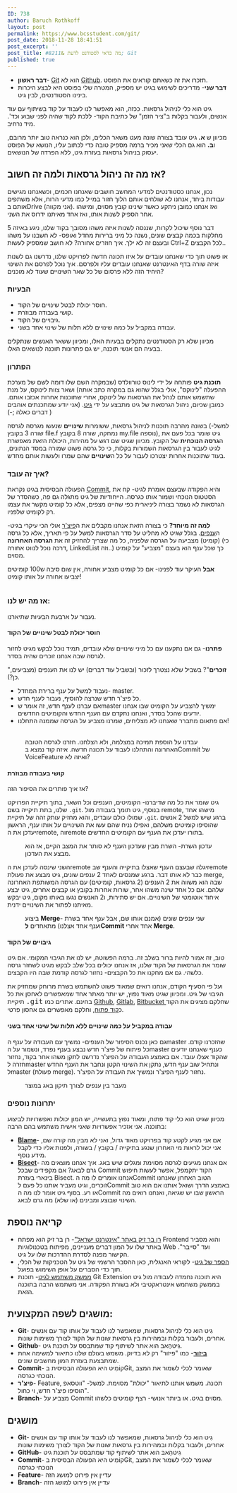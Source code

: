 ```yaml
---
ID: 738
author: Baruch Rothkoff
layout: post
permalink: https://www.bcsstudent.com/git/
post_date: 2018-11-28 18:41:51
post_excerpt: ''
post_title: מה כדאי לסטודנט לדעת &#8211; Git
published: true
---
```


<!-- wp:block {"ref":835} /-->
<!-- wp:list {"className":"before-post-comments"} -->
<ul class="before-post-comments"><li><strong>דבר ראשון</strong>- <a href="#738_git">Git</a> הוא לא <a href="#738_github">Github</a>. תזכרו את זה כשאתם קוראים את הפוסט.</li><li><strong>דבר שני</strong>- מדריכים לשימוש בגיט יש מספיק, המטרה שלי בפוסט היא לבצע היכרות בינינו הסטודנטים, לבין גיט.</li></ul>
<!-- /wp:list -->
<!-- wp:paragraph -->
<p>גיט הוא כלי לניהול גרסאות. ככזה, הוא מאפשר לנו לעבוד על קוד בשיתוף עם עוד אנשים, ולעבור בקלות ב"ציר הזמן" של כתיבת הקוד- ללכת לקוד שהיה לפני שבוע וכד'. מיד נרחיב.</p>
<!-- /wp:paragraph -->
<!-- wp:paragraph -->
<p>מכיוון ש <strong>א.</strong> גיט עובד בצורה שונה מעט משאר הכלים, ולכן הוא כנראה טוב יותר מרובם, ו<strong>ב.</strong> הוא גם הכלי שאני מכיר ברמה מספיק טובה כדי לכתוב עליו, הנושא של הפוסט יעסוק בניהול גרסאות בעזרת גיט, ללא הפרדה של הנושאים.</p>
<!-- /wp:paragraph -->
<!-- wp:heading -->
<h2><strong>אז מה זה ניהול גרסאות ולמה זה חשוב?</strong></h2>
<!-- /wp:heading -->
<!-- wp:paragraph -->
<p>נכון, אנחנו כסטודנטים למדעי המחשב חושבים שאנחנו חכמים, וכשאנחנו מגישים עבודות ביחד, אנחנו לא שולחים אותם הלוך חזור במייל כמו מדעי הרוח, אלא משתפים אותם בDrive (אני מקווה). ואז אנחנו כמובן ניתקע כאשר שינינו קובץ מסוים, ומישהו אחר הספיק לשנות אותו, ואז אחד מאיתנו ידרוס את השני.</p>
<!-- /wp:paragraph -->
<!-- wp:paragraph -->
<p>דבר נוסף שיכול לקרות, שננסה לשנות איזה משהו מסובך בקוד שלנו, ניגע באיזה 5 מחלקות בכמה קבצים שונים, נשנה כל מיני ברירות מחדל ואופס- לא חשבנו על משהו ובעצם זה לא ילך. איך חוזרים אחורה? לא חושב שמספיק לעשות Ctrl+Z לכל הקבצים..</p>
<!-- /wp:paragraph -->
<!-- wp:paragraph -->
<p>או פשוט תוך כדי שאנחנו עובדים על איזו תכונה חדשה לפרויקט שלנו, נדרשנו גם לשנות איזה שורה בדף האינטרנט שאנחנו עובדים עליו ולפרסם. איך נוכל לפרסם את השינוי היחיד הזה ללא פרסום של כל שאר השינויים שעוד לא מוכנים?</p>
<!-- /wp:paragraph -->
<!-- wp:heading {"level":3} -->
<h3><strong>הבעיות</strong></h3>
<!-- /wp:heading -->
<!-- wp:list -->
<ul><li>חוסר יכולת לבטל שינויים של הקוד.</li><li>קושי בעבודה מבוזרת.</li><li>גיבויים של הקוד.</li><li>עבודה במקביל על כמה שינויים ללא תלות של שינוי אחד בשני.</li></ul>
<!-- /wp:list -->
<!-- wp:paragraph -->
<p>מכיוון שלא רק הסטודנטים נתקלים בבעיות האלו, ומכיוון ששאר האנשים שנתקלים בבעיה הם אנשי תוכנה, יש גם פתרונות תוכנה לנושאים האלו.</p>
<!-- /wp:paragraph -->
<!-- wp:heading {"level":3} -->
<h3>הפתרון</h3>
<!-- /wp:heading -->
<!-- wp:paragraph -->
<p><strong>תוכנת גיט</strong> פותחה על ידי לינוס טורוולדס (שבמקרה השם שלו דומה לשם של מערכת ההפעלה "לינוקס", אולי בגלל שהוא גם במקרה כתב אותה) ושאר צוות לינוקס, על מנת שתשמש אותם לנהל את הגרסאות של לינוקס, אחרי שתוכנות אחרות אכזבו אותם. כמובן שכיום, ניהול הגרסאות של גיט מתבצע על ידי <a href="https://github.com/git/git">גיט</a>. (אני יודע שמתכנתים אוהבים דברים כאלה ;-) )</p>
<!-- /wp:paragraph -->
<!-- wp:paragraph -->
<p>בשונה מהרבה תוכנות לניהול גרסאות, ששומרות <strong>שינויים</strong> שנעשו מגרסה לגרסה (למשל- שורה 3 בקובץ file.f נמחקה, שורה 8 בקובץ my.file נוספה), גיט שומר בכל פעם את ה<strong>גרסה הנוכחית</strong> של הקובץ. מכיוון שגיט שם דגש על מהירות, היכולת הזאת מאפשרת לגיט לעבור בין הגרסאות השמורות בקלות, כי כל גרסה פשוט שמורה במסד הנתונים, בעוד שתוכנות אחרות יצטרכו לעבור על כל ה<strong>שינויים</strong> שהם שמרו ולעשות אותם מחדש.</p>
<!-- /wp:paragraph -->
<!-- wp:heading {"level":3} -->
<h3>איך זה עובד?</h3>
<!-- /wp:heading -->
<!-- wp:paragraph -->
<p>הפעולה הבסיסית בגיט נקראת <a href="#738_commit">Commit</a>, והיא הפקודה שבעצם אומרת לגיט- קח את הסטטוס הנוכחי ושמור אותו כגרסה. הייחודיות של גיט מתגלה גם פה, כשהסדר של הגרסאות לא נשמר בצורה ליניארית כפי שהיינו מצפים, אלא כל קומיט מקשר את עצמו רק לקומיט שלפניו.</p>
<!-- /wp:paragraph -->
<!-- wp:paragraph -->
<p><strong>למה זה מיוחד?</strong> כי בצורה הזאת אנחנו מקבלים את ה<a href="#738_Feature">פיצ'ר</a> אולי הכי עיקרי בגיט- ה<a href="#738_Branch">ענפים</a>. בגלל שגיט לא מחליט על סדר הגרסאות למשל על פי תאריך, אלא כל גרסה (קומיט) מצביעה על הגרסה שלפניה, כל מה שצריך להחזיק זה את <strong>הגרסה האחרונה</strong> (כי דרכה נוכל לנווט אחורה, LinkedList וזה..) כך שכל ענף הוא בעצם "מצביע" על קומיט מסוים.</p>
<!-- /wp:paragraph -->
<!-- wp:paragraph -->
<p><strong>אבל</strong> העיקר עוד לפנינו- אם כל קומיט מצביע אחורה, אין שום סיבה ש100 קומיטים יצביעו אחורה על אותו קומיט!</p>
<!-- /wp:paragraph -->
<!-- wp:image {"id":847,"align":"center"} -->
<div class="wp-block-image"><figure class="aligncenter"><img alt="" class="wp-image-847" src="https://www.bcsstudent.com/wp-content/uploads/2018/11/basicCommit.jpg"/></figure></div>
<!-- /wp:image -->
<!-- wp:heading {"level":3} -->
<h3>אז מה יש לנו:</h3>
<!-- /wp:heading -->
<!-- wp:paragraph -->
<p>נעבור על ארבעת הבעיות שתיארנו.</p>
<!-- /wp:paragraph -->
<!-- wp:heading {"level":4} -->
<h4>חוסר יכולת לבטל שינויים של הקוד</h4>
<!-- /wp:heading -->
<!-- wp:paragraph -->
<p><strong>פתרנו</strong>- גם אם נתקענו עם כל מיני שינויים שלא עובדים, תמיד נוכל לבקש מגיט לחזור לגרסה שבה אנחנו זוכרים שהיה בסדר.</p>
<!-- /wp:paragraph -->
<!-- wp:paragraph -->
<p>"<strong>זוכרים</strong>"? בשביל שלא נצטרך לזכור (ובשביל עוד דברים) יש לנו את הענפים (מצביעים, כן?).</p>
<!-- /wp:paragraph -->
<!-- wp:list -->
<ul><li>נעבוד למשל על ענף ברירת המחדל- master.</li><li>כל פיצ'ר חדש שנרצה להוסיף, נעבור לענף חדש.</li><li>אם עברנו לענף חדש, זה אומר שmaster ימשיך להצביע על הקומיט שבו אנחנו יודעים שהכל בסדר, ואנחנו נתקדם עם הענף החדש והקומיטים החדשים.</li><li>אם פתאום מתברר שאנחנו לא מצליחים, שמרנו מצביע על הגרסה שממנה התחלנו!<figcaption><br/></figcaption></li></ul>
<!-- /wp:list -->
<!-- wp:image {"id":853} -->
<figure class="wp-block-image"><img alt="" class="wp-image-853" src="https://www.bcsstudent.com/wp-content/uploads/2018/11/revert2.jpg"/><figcaption>עבדנו על הוספת תמיכה במצלמה, ולא הצלחנו. חזרנו לגרסה הטובה האחרונה והתחלנו לעבוד על תכונה חדשה. איזה קוד נמצא בCommit של VoiceFeature ואיזה לא?</figcaption></figure>
<!-- /wp:image -->
<!-- wp:heading {"level":4} -->
<h4>קושי בעבודה מבוזרת</h4>
<!-- /wp:heading -->
<!-- wp:paragraph -->
<p>אז איך פותרים את הסיפור הזה?</p>
<!-- /wp:paragraph -->
<!-- wp:paragraph -->
<p>גיט שומר את כל מה שדיברנו- הקומיטים, הענפים וכל השאר, בתוך תיקיית הפרויקט שלנו, בתת תיקייה בשם <code>.git</code>. בנוסף, גיט תומך בעבודה מול remote, מישהו אחד שמולו כולם עובדים, והוא מחזיק עותק זהה של תיקיית <code>.git</code>. ברגע שיש למשל 2 אנשים שהוסיפו קומיטים משלהם, ואפילו נניח שהם עשו את השינויים על אותו ענף, הראשון יעדכן את הremote, והremote בתורו יעדכן את הענף עם הקומיטים החדשים.</p>
<!-- /wp:paragraph -->
<!-- wp:image {"id":861,"align":"center"} -->
<div class="wp-block-image"><figure class="aligncenter"><img alt="" class="wp-image-861" src="https://www.bcsstudent.com/wp-content/uploads/2018/11/output_unALBF.gif"/><figcaption>עדכון השרת- השרת מבין שעדכון הענף לא סותר את המצב הקיים, אז הוא מבצע את העדכון.</figcaption></figure></div>
<!-- /wp:image -->
<!-- wp:paragraph -->
<p>השני שינסה לעדכן את הremote יגלה שבעצם הענף שאצלו בתיקייה והענף שבremote כבר לא אותו דבר. ברגע שמנסים לאחד 2 ענפים שונים, גיט מבצע את פעולת merge, שבה הוא משווה את 2 הענפים (2 גרסאות, קומיטים) עם הגרסה המשותפת האחרונה שלהם. אם כל אחד שינה משהו אחר, שורות אחרות בקובץ או קבצים אחרים, גיט יבצע איחוד אוטומטי של השינויים. אם יש סתירות, ו2 האנשים נגעו באותו מקום, גיט יבקש מאיתנו לפתור את השינויים ידנית.</p>
<!-- /wp:paragraph -->
<!-- wp:image {"id":871,"align":"center"} -->
<div class="wp-block-image"><figure class="aligncenter"><img alt="" class="wp-image-871" src="https://www.bcsstudent.com/wp-content/uploads/2018/11/Webp.net-gifmaker.gif"/><figcaption>ביצוע <strong>Merge</strong>- שני ענפים שונים (אמנם אותו שם, אבל ענף אחד בשרת וענף אחד אצלנו) מתאחדים <strong>לCommit</strong> אחד אחרי <strong>Merge</strong>.</figcaption></figure></div>
<!-- /wp:image -->
<!-- wp:heading {"level":4} -->
<h4>גיבויים של הקוד</h4>
<!-- /wp:heading -->
<!-- wp:paragraph -->
<p>טוב, זה אמור להיות ברור בשלב זה. ברמה הפשוטה, יש לנו את הגיבוי המקומי. אם גיט שומר את הגרסאות של הקוד שלנו, אז אנחנו יכולים בכל שלב לבקש מגיט לשחזר גרסה כלשהי. גם אם מחקנו את כל הקבצים- נחזור לגרסה קודמת שבה היו הקבצים.</p>
<!-- /wp:paragraph -->
<!-- wp:paragraph -->
<p><p>ועל פי הסעיף הקודם, אנחנו רואים שמאוד פשוט להשתמש בשרת מרוחק שמחזיק את הגיבוי של גיט. ומכיוון שגיט מאוד נפוץ, יש יותר מאתר אחד שמאפשרים לאחסן את כל תיקיית <code style="font-size: 16px;">.git</code> בחינם. אתרים כמו <a aria-label="חוסר יכולת לבטל שינויים של הקוד.פתרנו- גם אם נתקענו עם כל מיני שינויים שלא עובדים, תמיד נוכל לבקש מגיט לחזור לגרסה שבה אנחנו זוכרים שהיה בסדר.&quot;זוכרים&quot;? בשביל שלא נצטרך לזכור (ובשביל עוד דברים) יש לנו את הענפים (מצביעים, כן?). נעבוד למשל על ענף ברירת המחדל- master. כל פיצ'ר חדש שנרצה להוסיף, נעבור לענף חדש. אם עברנו לענף חדש, זה אומר שmaster ימשיך להצביע על הקומיט הטוב, ואנחנו נתקדם עם הענף החדש והקומיטים החדשים. אם פתאום מתברר שאנחנו לא מצליחים, שמרנו מצביע על הגרסה שממנה התחלנו!￼עבדנו על הוספת תמיכה במצלמה, ולא הצלחנו. חזרנו לגרסה הטובה האחרונה והתחלנו לעבוד על תכונה חדשה. איזה קוד נמצא בCommit של VoiceFeature ואיזה לא? קושי בעבודה מבוזרת.אז איך פותרים את הסיפור הזה?גיט שומר את כל מה שדיברנו- הקומיטים, הענפים וכל השאר, בתוך תיקיית הפרויקט שלנו, בתת תיקייה בשם .git. בנוסף, גיט תומך בעבודה מול remote, מישהו אחד שמולו כולם עובדים, והוא מחזיק עותק זהה של תיקיית .git. ברגע שיש למשל 2 אנשים שהוסיפו קומיטים משלהם, ואפילו נניח שהם עשו את השינויים על אותו ענף, הראשון יעדכן את הremote והוא בתורו יעדכן את הענף עם הקומיטים החדשים.￼עדכון השרת- השרת מבין שעדכון הענף לא סותר את המצב הקיים, אז הוא מבצע את העדכון.השני שינסה לעדכן את הremote יגלה שבעצם הענף שאצלו בתיקייה והענף שבremote כבר לא אותו דבר. ברגע שמנסים לאחד 2 ענפים שונים, גיט מבצע את פעולת merge, שבה הוא משווה את 2 הענפים (2 גרסאות, קומיטים) עם הגרסה המשותפת האחרונה שלהם. אם כל אחד שינה משהו אחר, שורות אחרות בקובץ או קבצים אחרים, גיט יבצע איחוד אוטומטי של השינויים. אם יש סתירות, ו2 האנשים נגעו באותו מקום, גיט יבקש מאיתנו לפתור את השינויים ידנית.￼ביצוע Merge- שני ענפים שונים (אמנם אותו שם, אבל ענף אחד בשרת וענף אחד אצלנו) מתאחדים לCommit אחד אחרי Merge. גיבויים של הקוד.טוב, זה אמור להיות ברור בשלב זה. ברמה הפשוטה, יש לנו את הגיבוי המקומי. אם גיט שומר את הגרסאות של הקוד שלנו, אז אנחנו יכולים בכל שלב לבקש מגיט לשחזר גרסה כלשהי. גם אם מחקנו את כל הקבצים- נחזור לגרסה קודמת שבה היו הקבצים.ועל פי הסעיף הקודם, אנחנו רואים שמאוד פשוט להשתמש בשרת מרוחק שמחזיק את הגיבוי של גיט. ומכיוון שגיט מאוד נפוץ, יש יותר מאתר אחד שמאפשרים לאחסן את כל תיקיית .git בחינם. אתרים כמו Github, Gitlab, Atlassian שחלקם מציגים את הקוד כקוד פתוח, וחלקם מאפשרים גם אחסון פרטי. עבודה במקביל על כמה שינויים ללא תלות של שינוי אחד בשני.גם כאן נכנס הסיפור של הענפים- נמשיך עם העבודה על ענף הmaster שהזכרנו קודם. כל פיתוח של פיצ'ר חדש נבצע בענף נפרד, ונשמור על הmaster כענף שאנחנו יודעים שהקוד אצלו עובד. אם באמצע העבודה על הפיצ'ר נדרשנו לתקן משהו אחר בקוד, נחזור חזרה לmaster ונתחיל שוב ענף חדש, נתקן את השינוי הקטן ונחבר את הענף החדש לmaster (פעולת merge). נחזור לענף הפיצ'ר ונמשיך את העבודה על הפיצ'ר.￼מעבר בין ענפים לצורך תיקון קטן במוצר (opens in a new tab)" href="https://github.com/" rel="noreferrer noopener" target="_blank">Github</a>, <a aria-label="חוסר יכולת לבטל שינויים של הקוד.פתרנו- גם אם נתקענו עם כל מיני שינויים שלא עובדים, תמיד נוכל לבקש מגיט לחזור לגרסה שבה אנחנו זוכרים שהיה בסדר.&quot;זוכרים&quot;? בשביל שלא נצטרך לזכור (ובשביל עוד דברים) יש לנו את הענפים (מצביעים, כן?). נעבוד למשל על ענף ברירת המחדל- master. כל פיצ'ר חדש שנרצה להוסיף, נעבור לענף חדש. אם עברנו לענף חדש, זה אומר שmaster ימשיך להצביע על הקומיט הטוב, ואנחנו נתקדם עם הענף החדש והקומיטים החדשים. אם פתאום מתברר שאנחנו לא מצליחים, שמרנו מצביע על הגרסה שממנה התחלנו!￼עבדנו על הוספת תמיכה במצלמה, ולא הצלחנו. חזרנו לגרסה הטובה האחרונה והתחלנו לעבוד על תכונה חדשה. איזה קוד נמצא בCommit של VoiceFeature ואיזה לא? קושי בעבודה מבוזרת.אז איך פותרים את הסיפור הזה?גיט שומר את כל מה שדיברנו- הקומיטים, הענפים וכל השאר, בתוך תיקיית הפרויקט שלנו, בתת תיקייה בשם .git. בנוסף, גיט תומך בעבודה מול remote, מישהו אחד שמולו כולם עובדים, והוא מחזיק עותק זהה של תיקיית .git. ברגע שיש למשל 2 אנשים שהוסיפו קומיטים משלהם, ואפילו נניח שהם עשו את השינויים על אותו ענף, הראשון יעדכן את הremote והוא בתורו יעדכן את הענף עם הקומיטים החדשים.￼עדכון השרת- השרת מבין שעדכון הענף לא סותר את המצב הקיים, אז הוא מבצע את העדכון.השני שינסה לעדכן את הremote יגלה שבעצם הענף שאצלו בתיקייה והענף שבremote כבר לא אותו דבר. ברגע שמנסים לאחד 2 ענפים שונים, גיט מבצע את פעולת merge, שבה הוא משווה את 2 הענפים (2 גרסאות, קומיטים) עם הגרסה המשותפת האחרונה שלהם. אם כל אחד שינה משהו אחר, שורות אחרות בקובץ או קבצים אחרים, גיט יבצע איחוד אוטומטי של השינויים. אם יש סתירות, ו2 האנשים נגעו באותו מקום, גיט יבקש מאיתנו לפתור את השינויים ידנית.￼ביצוע Merge- שני ענפים שונים (אמנם אותו שם, אבל ענף אחד בשרת וענף אחד אצלנו) מתאחדים לCommit אחד אחרי Merge. גיבויים של הקוד.טוב, זה אמור להיות ברור בשלב זה. ברמה הפשוטה, יש לנו את הגיבוי המקומי. אם גיט שומר את הגרסאות של הקוד שלנו, אז אנחנו יכולים בכל שלב לבקש מגיט לשחזר גרסה כלשהי. גם אם מחקנו את כל הקבצים- נחזור לגרסה קודמת שבה היו הקבצים.ועל פי הסעיף הקודם, אנחנו רואים שמאוד פשוט להשתמש בשרת מרוחק שמחזיק את הגיבוי של גיט. ומכיוון שגיט מאוד נפוץ, יש יותר מאתר אחד שמאפשרים לאחסן את כל תיקיית .git בחינם. אתרים כמו Github, Gitlab, Atlassian שחלקם מציגים את הקוד כקוד פתוח, וחלקם מאפשרים גם אחסון פרטי. עבודה במקביל על כמה שינויים ללא תלות של שינוי אחד בשני.גם כאן נכנס הסיפור של הענפים- נמשיך עם העבודה על ענף הmaster שהזכרנו קודם. כל פיתוח של פיצ'ר חדש נבצע בענף נפרד, ונשמור על הmaster כענף שאנחנו יודעים שהקוד אצלו עובד. אם באמצע העבודה על הפיצ'ר נדרשנו לתקן משהו אחר בקוד, נחזור חזרה לmaster ונתחיל שוב ענף חדש, נתקן את השינוי הקטן ונחבר את הענף החדש לmaster (פעולת merge). נחזור לענף הפיצ'ר ונמשיך את העבודה על הפיצ'ר.￼מעבר בין ענפים לצורך תיקון קטן במוצר (opens in a new tab)" href="https://gitlab.com/" rel="noreferrer noopener" target="_blank">Gitlab</a>, <a aria-label="חוסר יכולת לבטל שינויים של הקוד.פתרנו- גם אם נתקענו עם כל מיני שינויים שלא עובדים, תמיד נוכל לבקש מגיט לחזור לגרסה שבה אנחנו זוכרים שהיה בסדר.&quot;זוכרים&quot;? בשביל שלא נצטרך לזכור (ובשביל עוד דברים) יש לנו את הענפים (מצביעים, כן?). נעבוד למשל על ענף ברירת המחדל- master. כל פיצ'ר חדש שנרצה להוסיף, נעבור לענף חדש. אם עברנו לענף חדש, זה אומר שmaster ימשיך להצביע על הקומיט הטוב, ואנחנו נתקדם עם הענף החדש והקומיטים החדשים. אם פתאום מתברר שאנחנו לא מצליחים, שמרנו מצביע על הגרסה שממנה התחלנו!￼עבדנו על הוספת תמיכה במצלמה, ולא הצלחנו. חזרנו לגרסה הטובה האחרונה והתחלנו לעבוד על תכונה חדשה. איזה קוד נמצא בCommit של VoiceFeature ואיזה לא? קושי בעבודה מבוזרת.אז איך פותרים את הסיפור הזה?גיט שומר את כל מה שדיברנו- הקומיטים, הענפים וכל השאר, בתוך תיקיית הפרויקט שלנו, בתת תיקייה בשם .git. בנוסף, גיט תומך בעבודה מול remote, מישהו אחד שמולו כולם עובדים, והוא מחזיק עותק זהה של תיקיית .git. ברגע שיש למשל 2 אנשים שהוסיפו קומיטים משלהם, ואפילו נניח שהם עשו את השינויים על אותו ענף, הראשון יעדכן את הremote והוא בתורו יעדכן את הענף עם הקומיטים החדשים.￼עדכון השרת- השרת מבין שעדכון הענף לא סותר את המצב הקיים, אז הוא מבצע את העדכון.השני שינסה לעדכן את הremote יגלה שבעצם הענף שאצלו בתיקייה והענף שבremote כבר לא אותו דבר. ברגע שמנסים לאחד 2 ענפים שונים, גיט מבצע את פעולת merge, שבה הוא משווה את 2 הענפים (2 גרסאות, קומיטים) עם הגרסה המשותפת האחרונה שלהם. אם כל אחד שינה משהו אחר, שורות אחרות בקובץ או קבצים אחרים, גיט יבצע איחוד אוטומטי של השינויים. אם יש סתירות, ו2 האנשים נגעו באותו מקום, גיט יבקש מאיתנו לפתור את השינויים ידנית.￼ביצוע Merge- שני ענפים שונים (אמנם אותו שם, אבל ענף אחד בשרת וענף אחד אצלנו) מתאחדים לCommit אחד אחרי Merge. גיבויים של הקוד.טוב, זה אמור להיות ברור בשלב זה. ברמה הפשוטה, יש לנו את הגיבוי המקומי. אם גיט שומר את הגרסאות של הקוד שלנו, אז אנחנו יכולים בכל שלב לבקש מגיט לשחזר גרסה כלשהי. גם אם מחקנו את כל הקבצים- נחזור לגרסה קודמת שבה היו הקבצים.ועל פי הסעיף הקודם, אנחנו רואים שמאוד פשוט להשתמש בשרת מרוחק שמחזיק את הגיבוי של גיט. ומכיוון שגיט מאוד נפוץ, יש יותר מאתר אחד שמאפשרים לאחסן את כל תיקיית .git בחינם. אתרים כמו Github, Gitlab, Bitbucket שחלקם מציגים את הקוד כקוד פתוח, וחלקם מאפשרים גם אחסון פרטי. עבודה במקביל על כמה שינויים ללא תלות של שינוי אחד בשני.גם כאן נכנס הסיפור של הענפים- נמשיך עם העבודה על ענף הmaster שהזכרנו קודם. כל פיתוח של פיצ'ר חדש נבצע בענף נפרד, ונשמור על הmaster כענף שאנחנו יודעים שהקוד אצלו עובד. אם באמצע העבודה על הפיצ'ר נדרשנו לתקן משהו אחר בקוד, נחזור חזרה לmaster ונתחיל שוב ענף חדש, נתקן את השינוי הקטן ונחבר את הענף החדש לmaster (פעולת merge). נחזור לענף הפיצ'ר ונמשיך את העבודה על הפיצ'ר.￼מעבר בין ענפים לצורך תיקון קטן במוצר (opens in a new tab)" href="https://bitbucket.org/" rel="noreferrer noopener" target="_blank">Bitbucket </a>שחלקם מציגים את הקוד כ<a href="#opensource">קוד פתוח</a>, וחלקם מאפשרים גם אחסון פרטי.</p></p>
<!-- /wp:paragraph -->
<!-- wp:heading {"level":4} -->
<h4><strong>עבודה במקביל על כמה שינויים ללא תלות של שינוי אחד בשני</strong><br/></h4>
<!-- /wp:heading -->
<!-- wp:paragraph -->
<p><p>גם כאן נכנס הסיפור של הענפים- נמשיך עם העבודה על ענף הmaster שהזכרנו קודם. כל פיתוח של פיצ'ר חדש נבצע בענף נפרד, ונשמור על הmaster כענף שאנחנו יודעים שהקוד אצלו עובד. אם באמצע העבודה על הפיצ'ר נדרשנו לתקן משהו אחר בקוד, נחזור חזרה לmaster ונתחיל שוב ענף חדש, נתקן את השינוי הקטן ונחבר את הענף החדש לmaster (פעולת merge). נחזור לענף הפיצ'ר ונמשיך את העבודה על הפיצ'ר.</p></p>
<!-- /wp:paragraph -->
<!-- wp:image {"id":876,"align":"center"} -->
<div class="wp-block-image"><figure class="aligncenter"><img alt="" class="wp-image-876" src="https://www.bcsstudent.com/wp-content/uploads/2018/11/Webp.net-gifmaker-1-1024x576.gif"/><figcaption>מעבר בין ענפים לצורך תיקון באג במוצר</figcaption></figure></div>
<!-- /wp:image -->
<!-- wp:heading {"level":3} -->
<h3>יתרונות נוספים</h3>
<!-- /wp:heading -->
<!-- wp:paragraph -->
<p>מכיוון שגיט הוא כלי קוד פתוח, ומאוד נפוץ בתעשייה, יש המון יכולות ואפשרויות לביצוע בתוכנה. אני אזכיר אפשרויות שאני אישית משתמש בהם הרבה:</p>
<!-- /wp:paragraph -->
<!-- wp:list -->
<ul><li><a href="https://git-scm.com/docs/git-blame" rel="noopener" target="_blank"><strong>Blame</strong></a>- אם אני מגיע לקטע קוד בפרויקט מאוד גדול, ואני לא מבין מה קורה שם, אני יכול לראות מי האחרון שנגע בתיקייה / בקובץ / בשורה, ולפנות אליו כדי לקבל מידע נוסף.</li><li><a href="https://git-scm.com/docs/git-bisect" rel="noopener" target="_blank"><strong>Bisect</strong></a>- אם אנחנו מגיעים לגרסה מסוימת ומגלים שיש באג. איך אנחנו מוצאים מה גרם לבאג? אם מקפידים שבכל Commit הקוד יתקמפל, אפשר לעשות חיפוש בינארי בעזרת Bisect. אנחנו אומרים לו מה הCommit הטוב האחרון שאנחנו זוכרים, וגיט מעביר אותנו כל פעם לCommit באמצע הדרך ושואל אותנו אם הוא טוב או רע. בסוף גיט אומר לנו מה הCommit הראשון שבו יש שגיאה, ואנחנו רואים מה השינוי שבוצע ומבינים (או שלא) מה גרם לבאג.</li></ul>
<!-- /wp:list -->
<!-- wp:heading -->
<h2>קריאה נוספת</h2>
<!-- /wp:heading -->
<!-- wp:list -->
<ul><li><a href="https://internet-israel.com/category/%D7%9E%D7%93%D7%A8%D7%99%D7%9B%D7%99%D7%9D/git/">רן בר זיק באתר "אינטרנט ישראל"</a>- רן בר זיק הוא מפתח Frontend והוא מסביר באתר שלו על המון דברים מעניינים, מפיתוח בטכנולוגיות Web ועד "סייבר". הקישור מפנה לסדרת ההדרכות שלו על גיט.</li><li><a href="https://git-scm.com/book/en/v2/" rel="noreferrer noopener" target="_blank">הספר של גיט</a>- לקוראי האנגלית, כאן ההסבר הרשמי של גיט על הטכניקות של הכלי, תוך כדי הסברים על אופן השימוש בפועל.</li><li><a href="https://github.com/gitextensions/gitextensions" rel="noreferrer noopener" target="_blank">ממשק משתמש לגיט</a>- תוכנת Git Extension היא תוכנה נחמדה לעבודה מול גיט בממשק משתמש אינטראקטיבי ולא בשורת הפקודה. אני משתמש הרבה בתוכנה הזאת.</li></ul>
<!-- /wp:list -->
<!-- wp:heading -->
<h2>מושגים לשפה המקצועית:</h2>
<!-- /wp:heading -->
<!-- wp:list -->
<ul><li><strong><a id="git"></a>Git</strong>- גִיט הוא כלי לניהול גרסאות, שמאפשר לנו לעבוד על אותו קוד עם אנשים אחרים, ולעבור בקלות ובמהירות בין גרסאות שונות של הקוד לצורך משימות שונות.</li><li><strong><a id="github"></a>Github</strong>- גִיטהָאבּ הוא אתר לשיתוף קוד שמתבסס על תוכנת גיט.</li><li><strong><a id="decenter"></a><a href="https://he.wikipedia.org/wiki/%D7%91%D7%99%D7%96%D7%95%D7%A8">ביזור</a></strong>- כמו "פיזור" רק לא בדיוק. משמש בעולם שלנו כתיאור למשימה אחת שמתבצעת בעזרת המון מחשבים שונים.</li><li><strong><a id="commit"></a>Commit</strong>- קוֹמִיט היא הפעולה הבסיסית בGit, שאומר לכלי לשמור את המצב הנוכחי כגרסה.</li><li><strong><a id="feature"></a>פיצ'ר</strong>- Feature, תכונה. משמש אותנו לתיאור "יכולת" מסוימת. למשל- "ווטסאפ הוסיפו פיצ'ר חדש, וי כחול".</li><li><strong><a id="branch"></a>Branch</strong>- מצביע על Commit מסוים בגיט. או ביותר אנושי- רצף קומיטים כלשהו.</li></ul>
<!-- /wp:list --><div class="terms_div">
<!-- wp:heading -->
<h2 class="terms_title">מושגים</h2>
<!-- /wp:heading -->
<!-- wp:list -->
<ul class="terms_list"><li id="738_git" term="git"><strong>Git</strong>- גִיט הוא כלי לניהול גרסאות, שמאפשר לנו לעבוד על אותו קוד עם אנשים אחרים, ולעבור בקלות ובמהירות בין גרסאות שונות של הקוד לצורך משימות שונות</li><li id="738_github" term="github"><strong>GitHub</strong>- גִיטהָאבּ הוא אתר לשיתוף קוד שמתבסס על תוכנת גיט</li><li id="738_commit" term="commit"><strong>Commit</strong>- קוֹמִיט היא הפעולה הבסיסית בGit, שאומר לכלי לשמור את המצב הנוכחי כגרסה</li><li id="738_Feature" term="Feature"><strong>Feature</strong>- עדיין אין פירוט למושג הזה</li><li id="738_Branch" term="Branch"><strong>Branch</strong>- עדיין אין פירוט למושג הזה</li></ul>
<!-- /wp:list -->
</div>